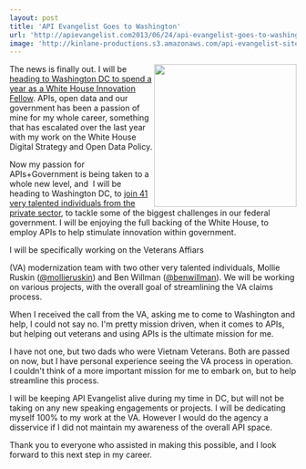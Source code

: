 ```yaml
---
layout: post
title: 'API Evangelist Goes to Washington'
url: 'http://apievangelist.com2013/06/24/api-evangelist-goes-to-washington/'
image: 'http://kinlane-productions.s3.amazonaws.com/api-evangelist-site/blog/PresidentialInnovationFellows.jpeg'
---
```



<p>
     <img src="http://tech.co/wp-content/uploads/2012/08/PresidentialInnovationFellows.jpg"  width="250" align="right" />
</p>
<p>
     The news is finally out. I will be <a href="http://www.whitehouse.gov/blog/2013/06/24/new-round-innovators-joins-us-government-tackle-big-challenges">heading to Washington DC to spend a year as a White House Innovation Fellow</a>. APIs, open data and our government has been a passion of mine for my whole career, something that has escalated over the last year with my work on the White House Digital Strategy and Open Data Policy.
</p>
<p>
     Now my passion for APIs+Government is being taken to a whole new level, and  I will be heading to Washington DC, to <a href="http://www.whitehouse.gov/innovationfellows/round-2-fellows">join 41 very talented individuals from the private sector</a>, to tackle some of the biggest challenges in our federal government. I will be enjoying the full backing of the White House, to employ APIs to help stimulate innovation within government.
</p>
<p>
     I will be specifically working on the Veterans Affiars
</p>
<p>
     (VA) modernization team with two other very talented individuals, Mollie Ruskin (<a href="https://twitter.com/mollieruskin">@mollieruskin</a>) and Ben Willman (<a href="https://twitter.com/benwillman">@benwillman</a>). We will be working on various projects, with the overall goal of streamlining the VA claims process.
</p>
<p>
     When I received the call from the VA, asking me to come to Washington and help, I could not say no. I'm pretty mission driven, when it comes to APIs, but helping out veterans and using APIs is the ultimate mission for me.
</p>
<p>
     I have not one, but two dads who were Vietnam Veterans. Both are passed on now, but I have personal experience seeing the VA process in operation. I couldn't think of a more important mission for me to embark on, but to help streamline this process.
</p>
<p>
     I will be keeping API Evangelist alive during my time in DC, but will not be taking on any new speaking engagements or projects. I will be dedicating myself 100% to my work at the VA. However I would do the agency a disservice if I did not maintain my awareness of the overall API space.
</p>
<p>
     Thank you to everyone who assisted in making this possible, and I look forward to this next step in my career.
</p>
